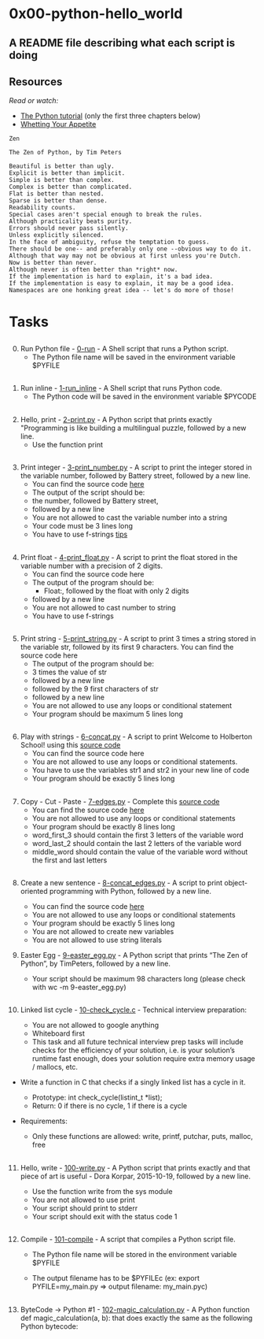 #  0x00-python-hello_world

## A README file describing what each script is doing

## Resources
_Read or watch:_

 * [The Python tutorial](https://docs.python.org/3/tutorial/index.html) (only the first three chapters below)
 * [Whetting Your Appetite](https://docs.python.org/3/tutorial/appetite.html)

```
Zen

The Zen of Python, by Tim Peters

Beautiful is better than ugly.
Explicit is better than implicit.
Simple is better than complex.
Complex is better than complicated.
Flat is better than nested.
Sparse is better than dense.
Readability counts.
Special cases aren't special enough to break the rules.
Although practicality beats purity.
Errors should never pass silently.
Unless explicitly silenced.
In the face of ambiguity, refuse the temptation to guess.
There should be one-- and preferably only one --obvious way to do it.
Although that way may not be obvious at first unless you're Dutch.
Now is better than never.
Although never is often better than *right* now.
If the implementation is hard to explain, it's a bad idea.
If the implementation is easy to explain, it may be a good idea.
Namespaces are one honking great idea -- let's do more of those!
```
##
# Tasks

##
0. Run Python file - [0-run](./0-run) - A Shell script that runs a Python script.
   * The Python file name will be saved in the environment variable $PYFILE
##
1. Run inline - [1-run_inline](./1-run_inline) - A Shell script that runs Python code.
   * The Python code will be saved in the environment variable $PYCODE
##
2. Hello, print - [2-print.py](./2-print.py) - A Python script that prints exactly "Programming is like building a multilingual puzzle, followed by a new line.
   * Use the function print
##
3. Print integer - [3-print_number.py](./3-print_number.py) - A script to print the integer stored in the variable number, followed by Battery street, followed by a new line.
   * You can find the source code [here](https://github.com/alx-tools/0x00.py/blob/master/3-print_number.py)
   * The output of the script should be:
   * the number, followed by Battery street,
   * followed by a new line
   * You are not allowed to cast the variable number into a string
   * Your code must be 3 lines long
   * You have to use f-strings [tips](https://realpython.com/python-f-strings/)
##
4. Print float - [4-print_float.py](./4-print_float.py) - A script to print the float stored in the variable number with a precision of 2 digits.
   * You can find the source code here
    * The output of the program should be:
    	* Float:, followed by the float with only 2 digits
	* followed by a new line
    * You are not allowed to cast number to string
    * You have to use f-strings
##
5. Print string - [5-print_string.py](./5-print_string.py) - A script to print 3 times a string stored in the variable str, followed by its first 9 characters.
You can find the source code here
    * The output of the program should be:
    * 3 times the value of str
    * followed by a new line
    * followed by the 9 first characters of str
    * followed by a new line
    * You are not allowed to use any loops or conditional statement
    * Your program should be maximum 5 lines long
##
6. Play with strings - [6-concat.py](./6-concat.py) - A script to print Welcome to Holberton School! using this [source code](https://github.com/alx-tools/0x00.py/blob/master/6-concat.py)
   * You can find the source code here
   * You are not allowed to use any loops or conditional statements.
   * You have to use the variables str1 and str2 in your new line of code
   * Your program should be exactly 5 lines long
##
7. Copy - Cut - Paste - [7-edges.py](./7-edges.py) - Complete this [source code](https://github.com/alx-tools/0x00.py/blob/master/7-edges.py)
   * You can find the source code [here](./https://github.com/alx-tools/0x00.py/blob/master/6-concat.py)
   * You are not allowed to use any loops or conditional statements 
   * Your program should be exactly 8 lines long
   * word_first_3 should contain the first 3 letters of the variable word
   * word_last_2 should contain the last 2 letters of the variable word
   * middle_word should contain the value of the variable word without the first and last letters
##
8. Create a new sentence - [8-concat_edges.py](./8-concat_edges.py) - A script to print object-oriented programming with Python, followed by a new line.
   * You can find the source code [here](./https://github.com/alx-tools/0x00.py/blob/master/8-concat_edges.py)
   * You are not allowed to use any loops or conditional statements
   * Your program should be exactly 5 lines long
   * You are not allowed to create new variables
   * You are not allowed to use string literals

9. Easter Egg - [9-easter_egg.py](./9-easter_egg.py) - A Python script that prints “The Zen of Python”, by TimPeters, followed by a new line.

   * Your script should be maximum 98 characters long (please check with wc -m 9-easter_egg.py)
##
10. Linked list cycle - [10-check_cycle.c](./10-check_cycle.c) - Technical interview preparation:

    * You are not allowed to google anything
    * Whiteboard first
    * This task and all future technical interview prep tasks will include checks for the efficiency of your solution, i.e. is your solution’s runtime fast enough, does your solution require extra memory usage / mallocs, etc.
* Write a function in C that checks if a singly linked list has a cycle in it.

    * Prototype: int check_cycle(listint_t *list);
    * Return: 0 if there is no cycle, 1 if there is a cycle
* Requirements:
    * Only these functions are allowed: write, printf, putchar, puts, malloc, free
##
11. Hello, write - [100-write.py](./100-write.py) - A Python script that prints exactly and that piece of art is useful - Dora Korpar, 2015-10-19, followed by a new line.

    * Use the function write from the sys module
    * You are not allowed to use print
    * Your script should print to stderr
    * Your script should exit with the status code 1
##
12. Compile - [101-compile](./101-compile) - A script that compiles a Python script file.

    * The Python file name will be stored in the environment variable $PYFILE

    * The output filename has to be $PYFILEc (ex: export PYFILE=my_main.py => output filename: my_main.pyc)
##
13. ByteCode -> Python #1 - [102-magic_calculation.py](./102-magic_calculation.py) - A Python function def magic_calculation(a, b): that does exactly the same as the following Python bytecode:



